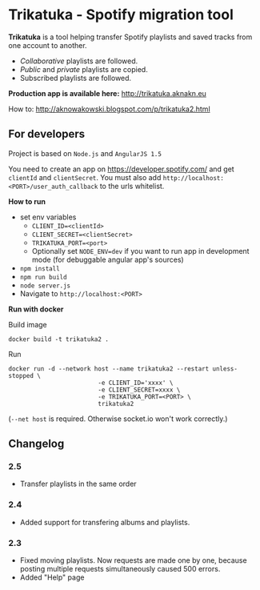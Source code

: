 # Trikatuka - Spotify migration tool

**Trikatuka** is a tool helping transfer Spotify playlists and saved tracks from one account to another.

- *Collaborative* playlists are followed.
- *Public* and *private* playlists are copied.
- Subscribed playlists are followed.

**Production app is available here:** http://trikatuka.aknakn.eu

How to: http://aknowakowski.blogspot.com/p/trikatuka2.html

## For developers

Project is based on `Node.js` and `AngularJS 1.5`

You need to create an app on https://developer.spotify.com/ and get `clientId` and `clientSecret`. You must also add `http://localhost:<PORT>/user_auth_callback` to the urls whitelist.

**How to run**
- set env variables
  - `CLIENT_ID=<clientId>`
  - `CLIENT_SECRET=<clientSecret>`
  - `TRIKATUKA_PORT=<port>`
  - Optionally set `NODE_ENV=dev` if you want to run app in development mode (for debuggable angular app's sources)
- `npm install`
- `npm run build`
- `node server.js`
- Navigate to `http://localhost:<PORT>`

**Run with docker**

Build image
```
docker build -t trikatuka2 .
```

Run
```
docker run -d --network host --name trikatuka2 --restart unless-stopped \
                         -e CLIENT_ID='xxxx' \
                         -e CLIENT_SECRET=xxxx \
                         -e TRIKATUKA_PORT=<PORT> \
                         trikatuka2
```
(`--net host` is required. Otherwise socket.io won't work correctly.)

## Changelog
### 2.5
- Transfer playlists in the same order

### 2.4
- Added support for transfering albums and playlists.

### 2.3
- Fixed moving playlists. Now requests are made one by one, because posting multiple requests simultaneously caused 500 errors.
- Added "Help" page
